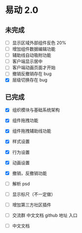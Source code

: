 # 易动 2.0

## 未完成

- [ ] 显示区域外部组件反色 20%
- [ ] 增加组件数据编辑功能
- [ ] 辅助线自动吸附功能
- [ ] 客户端显示居中
- [ ] 客户端动画页面才开始
- [ ] 撤销反撤销存在 bug
- [x] 层级切换存在 bug

## 已完成

- [x] 组织模块与基础系统架构
- [x] 组件拖拽功能
- [x] 组件拖拽辅助线功能
- [x] 样式设置
- [x] 行为设置
- [x] 动画设置
- [x] 撤销，反撤销功能

- [ ] 解析 psd
- [ ] 显示标尺（不一定做）
- [ ] 增加第三方社区插件
- [ ] 交流群 中文文档 github 地址 入口
- [ ] 中文文档
